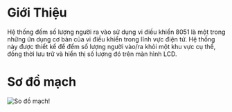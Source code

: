 # Giới Thiệu

Hệ thống đếm số lượng người ra vào sử dụng vi điều khiển 8051 là một trong những ứn dụng cơ bản của vi điều khiển trong lĩnh vực điện tử. Hệ thống này được thiết kế để đếm số lượng người vào/ra khỏi một khu vực cụ thể, đồng thời lưu trữ và hiển thị số lượng đó trên màn hình LCD.

# Sơ đồ mạch

![So đồ mạch!](D:\so-do-mach.png "Sơ đồ mạch")

